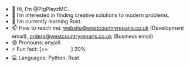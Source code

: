 - 👋 Hi, I’m @PigPlayzMC.
- 👀 I’m interested in finding creative solutions to modern problems.
- 🌱 I’m currently learning Rust.
- 📫 How to reach me: website@westcountryrepairs.co.uk (Development email), orders@westcountryrepairs.co.uk (Business email)
- 😄 Pronouns: any/all
- ⚡ Fun fact: [==‎ ‎ ‎ ‎ ‎ ‎ ‎ ‎ ‎ ‎ ‎ ‎ ‎ ‎ ‎ ‎ ] 20%
- 💻 Languages: Python, Rust

<!---
PigPlayzMC/PigPlayzMC is a ✨ special ✨ repository because its `README.md` (this file) appears on your GitHub profile.
You can click the Preview link to take a look at your changes.
--->
